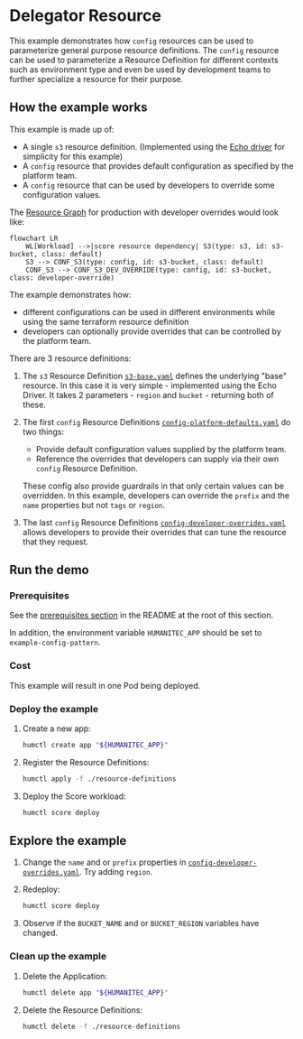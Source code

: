 # Delegator Resource

This example demonstrates how `config` resources can be used to parameterize general purpose resource definitions. The `config` resource can be used to parameterize a Resource Definition for different contexts such as environment type and even be used by development teams to further specialize a resource for their purpose.


## How the example works

This example is made up of:

* A single `s3` resource definition. (Implemented using the [Echo driver](https://developer.humanitec.com/integration-and-extensions/drivers/generic-drivers/echo/) for simplicity for this example)
* A `config` resource that provides default configuration as specified by the platform team.
* A `config` resource that can be used by developers to override some configuration values.

The [Resource Graph](https://developer.humanitec.com/platform-orchestrator/resources/resource-graph) for production with developer overrides would look like:

```mermaid
flowchart LR
    WL[Workload] -->|score resource dependency| S3(type: s3, id: s3-bucket, class: default)
    S3 --> CONF_S3(type: config, id: s3-bucket, class: default)
    CONF_S3 --> CONF_S3_DEV_OVERRIDE(type: config, id: s3-bucket, class: developer-override)

```

The example demonstrates how:
- different configurations can be used in different environments while using the same terraform resource definition
- developers can optionally provide overrides that can be controlled by the platform team.

There are 3 resource definitions:

1. The `s3` Resource Definition [`s3-base.yaml`](./resource-definitions/s3-base.yaml) defines the underlying "base" resource. In this case it is very simple - implemented using the Echo Driver. It takes 2 parameters - `region` and `bucket` - returning both of these.

2. The first `config` Resource Definitions [`config-platform-defaults.yaml`](./resource-definitions/config-platform-defaults.yaml) do two things:

   - Provide default configuration values supplied by the platform team.
   - Reference the overrides that developers can supply via their own `config` Resource Definition.

   These config also provide guardrails in that only certain values can be overridden. In this example, developers can override the `prefix` and the `name` properties but not `tags` or `region`.

3. The last `config` Resource Definitions [`config-developer-overrides.yaml`](./resource-definitions/config-developer-overrides.yaml) allows developers to provide their overrides that can tune the resource that they request.



## Run the demo

### Prerequisites

See the [prerequisites section](../README.md#prerequisites) in the README at the root of this section.

In addition, the environment variable `HUMANITEC_APP` should be set to `example-config-pattern`.

### Cost

This example will result in one Pod being deployed.

### Deploy the example

1. Create a new app:

   ```bash
   humctl create app "${HUMANITEC_APP}"
   ```

2. Register the Resource Definitions:

   ```bash
   humctl apply -f ./resource-definitions
   ```

3. Deploy the Score workload:

   ```bash
   humctl score deploy
   ```

## Explore the example

1. Change the `name` and or `prefix` properties in [`config-developer-overrides.yaml`](./resource-definitions/config-developer-overrides.yaml). Try adding `region`.

2. Redeploy:

   ```bash
   humctl score deploy
   ```

3. Observe if the `BUCKET_NAME` and or `BUCKET_REGION` variables have changed.

### Clean up the example

1. Delete the Application:

   ```bash
   humctl delete app "${HUMANITEC_APP}"
   ```

2. Delete the Resource Definitions:

   ```bash
   humctl delete -f ./resource-definitions
   ```

